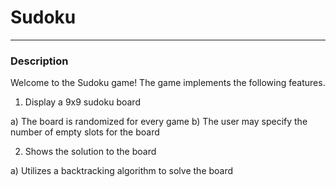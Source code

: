 # Sudoku
-----
### Description
Welcome to the Sudoku game! The game implements the following features.

1. Display a 9x9 sudoku board

  a) The board is randomized for every game
  b) The user may specify the number of empty slots for the board
  
2. Shows the solution to the board

  a) Utilizes a backtracking algorithm to solve the board

